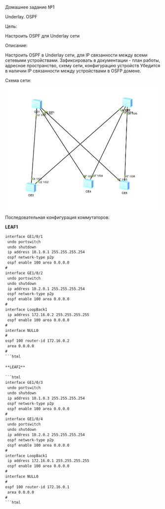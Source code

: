 Домашнее задание №1

Underlay. OSPF

Цель:

Настроить OSPF для Underlay сети

Описание:

Настроить OSPF в Underlay сети, для IP связанности между всеми сетевыми устройствами.
Зафиксировать в документации - план работы, адресное пространство, схему сети, конфигурацию устройств
Убедится в наличии IP связанности между устройствами в OSFP домене.


Схема сети:

![CLOS](CLOS.png)


Последовательная конфигурация коммутаторов:

**LEAF1**

```html
interface GE1/0/1
 undo portswitch
 undo shutdown
 ip address 10.1.0.1 255.255.255.254
 ospf network-type p2p
 ospf enable 100 area 0.0.0.0
#
interface GE1/0/2
 undo portswitch
 undo shutdown
 ip address 10.2.0.1 255.255.255.254
 ospf network-type p2p
 ospf enable 100 area 0.0.0.0
#
interface LoopBack1
 ip address 172.16.0.2 255.255.255.255
 ospf enable 100 area 0.0.0.0
#
interface NULL0
#
ospf 100 router-id 172.16.0.2
 area 0.0.0.0
#
```html

**LEAF2**

```html
interface GE1/0/3
 undo portswitch
 undo shutdown
 ip address 10.1.0.3 255.255.255.254
 ospf network-type p2p
 ospf enable 100 area 0.0.0.0
#
interface GE1/0/4
 undo portswitch
 undo shutdown
 ip address 10.2.0.2 255.255.255.254
 ospf network-type p2p
 ospf enable 100 area 0.0.0.0
#
interface LoopBack1
 ip address 172.16.0.1 255.255.255.255
 ospf enable 100 area 0.0.0.0
#
interface NULL0
#
ospf 100 router-id 172.16.0.1
 area 0.0.0.0
#
```html
